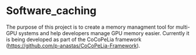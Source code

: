 # Software_caching

The purpose of this project is to create a memory managment tool for multi-GPU systems and help developers manage GPU memory easier. Currently it is being developed as part of the CoCoPeLia framework (https://github.com/p-anastas/CoCoPeLia-Framework).
